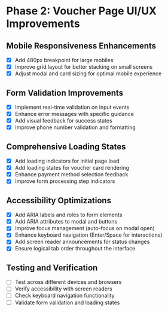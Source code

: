 # Phase 2: Voucher Page UI/UX Improvements

## Mobile Responsiveness Enhancements
- [x] Add 480px breakpoint for large mobiles
- [x] Improve grid layout for better stacking on small screens
- [x] Adjust modal and card sizing for optimal mobile experience

## Form Validation Improvements
- [x] Implement real-time validation on input events
- [x] Enhance error messages with specific guidance
- [x] Add visual feedback for success states
- [x] Improve phone number validation and formatting

## Comprehensive Loading States
- [x] Add loading indicators for initial page load
- [x] Add loading states for voucher card rendering
- [x] Enhance payment method selection feedback
- [x] Improve form processing step indicators

## Accessibility Optimizations
- [x] Add ARIA labels and roles to form elements
- [x] Add ARIA attributes to modal and buttons
- [x] Improve focus management (auto-focus on modal open)
- [x] Enhance keyboard navigation (Enter/Space for interactions)
- [x] Add screen reader announcements for status changes
- [x] Ensure logical tab order throughout the interface

## Testing and Verification
- [ ] Test across different devices and browsers
- [ ] Verify accessibility with screen readers
- [ ] Check keyboard navigation functionality
- [ ] Validate form validation and loading states
